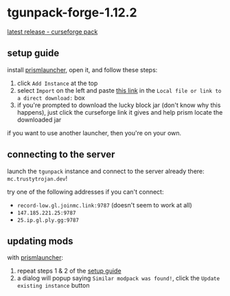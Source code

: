 # tgunpack-forge-1.12.2
[latest release - curseforge pack](https://github.com/trustytrojan/tgunpack-forge-1.12.2/releases/download/rolling/tgunpack.zip)

## setup guide
install [prismlauncher](https://prismlauncher.org), open it, and follow these steps:
1. click `Add Instance` at the top
2. select `Import` on the left and paste [this link](https://github.com/trustytrojan/tgunpack-forge-1.12.2/releases/download/rolling/tgunpack.zip) in the `Local file or link to a direct download:` box
3. if you're prompted to download the lucky block jar (don't know why this happens), just click the curseforge link it gives and help prism locate the downloaded jar

if you want to use another launcher, then you're on your own.

## connecting to the server
launch the `tgunpack` instance and connect to the server already there: `mc.trustytrojan.dev`!

try one of the following addresses if you can't connect:
- `record-low.gl.joinmc.link:9787` (doesn't seem to work at all)
- `147.185.221.25:9787`
- `25.ip.gl.ply.gg:9787`

## updating mods
with [prismlauncher](https://prismlauncher.org):
1. repeat steps 1 & 2 of the [setup guide](#setup-guide)
2. a dialog will popup saying `Similar modpack was found!`, click the `Update existing instance` button

